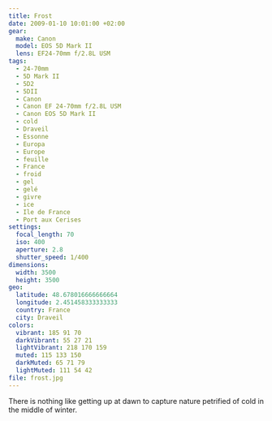 ```yaml
---
title: Frost
date: 2009-01-10 10:01:00 +02:00
gear:
  make: Canon
  model: EOS 5D Mark II
  lens: EF24-70mm f/2.8L USM
tags:
  - 24-70mm
  - 5D Mark II
  - 5D2
  - 5DII
  - Canon
  - Canon EF 24-70mm f/2.8L USM
  - Canon EOS 5D Mark II
  - cold
  - Draveil
  - Essonne
  - Europa
  - Europe
  - feuille
  - France
  - froid
  - gel
  - gelé
  - givre
  - ice
  - Ile de France
  - Port aux Cerises
settings:
  focal_length: 70
  iso: 400
  aperture: 2.8
  shutter_speed: 1/400
dimensions:
  width: 3500
  height: 3500
geo:
  latitude: 48.678016666666664
  longitude: 2.451458333333333
  country: France
  city: Draveil
colors:
  vibrant: 185 91 70
  darkVibrant: 55 27 21
  lightVibrant: 218 170 159
  muted: 115 133 150
  darkMuted: 65 71 79
  lightMuted: 111 54 42
file: frost.jpg
---
```


There is nothing like getting up at dawn to capture nature petrified of cold in the middle of winter.
